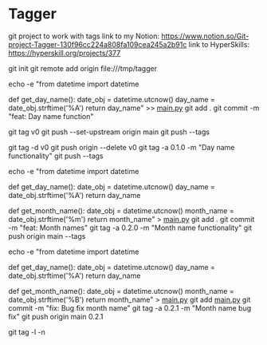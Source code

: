 # Tagger
git project to work with tags
link to my Notion: https://www.notion.so/Git-project-Tagger-130f96cc224a808fa109cea245a2b91c
link to HyperSkills: https://hyperskill.org/projects/377

git init
git remote add origin file:///tmp/tagger

echo -e "from datetime import datetime

def get_day_name():
date_obj = datetime.utcnow()
day_name = date_obj.strftime('%A')
return day_name" >> [main.py](http://main.py/)
git add .
git commit -m "feat: Day name function"

git tag v0
git push --set-upstream origin main
git push --tags

git tag -d v0
git push origin --delete v0
git tag -a 0.1.0 -m "Day name functionality"
git push --tags

echo -e "from datetime import datetime

def get_day_name():
date_obj = datetime.utcnow()
day_name = date_obj.strftime('%A')
return day_name

def get_month_name():
date_obj = datetime.utcnow()
month_name = date_obj.strftime('%m')
return month_name" > [main.py](http://main.py/)
git add .
git commit -m "feat: Month names"
git tag -a 0.2.0 -m "Month name functionality"
git push origin main --tags

echo -e "from datetime import datetime

def get_day_name():
date_obj = datetime.utcnow()
day_name = date_obj.strftime('%A')
return day_name

def get_month_name():
date_obj = datetime.utcnow()
month_name = date_obj.strftime('%B')
return month_name" > [main.py](http://main.py/)
git add [main.py](http://main.py/)
git commit -m "fix: Bug fix month name"
git tag -a 0.2.1 -m "Month name bug fix"
git push origin main 0.2.1

git tag -l -n
